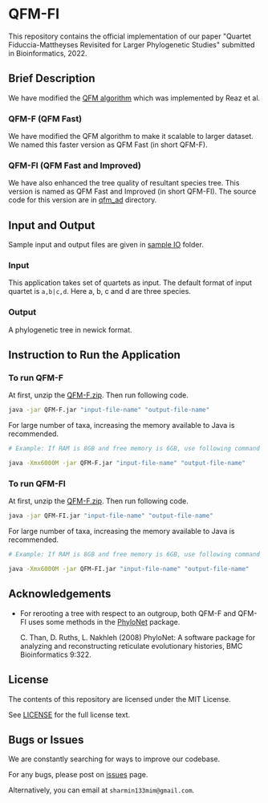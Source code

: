 
# QFM-FI

This repository contains the official implementation of our paper "Quartet Fiduccia-Mattheyses Revisited for Larger Phylogenetic Studies" submitted in Bioinformatics, 2022.

## Brief Description
We have modified the [QFM algorithm](https://journals.plos.org/plosone/article?id=10.1371/journal.pone.0104008) which was implemented by Reaz et al.
 
### QFM-F (QFM Fast)
We have modified the QFM algorithm to make it scalable to larger dataset. 
We named this faster version as QFM Fast (in short QFM-F). 
### QFM-FI (QFM Fast and Improved)
We have also enhanced the tree quality of resultant species tree. 
This version is named as QFM Fast and Improved (in short QFM-FI).
The source code for this version are in [qfm_ad](https://github.com/sharmin-mim/qfm_java/tree/master/qfm_ad) directory.

## Input and Output
Sample input and output files are given in [sample IO](https://github.com/sharmin-mim/qfm_java/tree/master/sample%20IO) folder.
### Input
This application takes set of quartets as input.
The default format of input quartet is `a,b|c,d`. 
Here a, b, c and d are three species. 
### Output
A phylogenetic tree in newick format.
## Instruction to Run the Application
### To run QFM-F
At first, unzip the [QFM-F.zip](https://github.com/sharmin-mim/qfm_java/blob/master/QFM-F.zip). Then run following code.
```bash
java -jar QFM-F.jar "input-file-name" "output-file-name"
```

For large number of taxa, increasing the memory available to Java is recommended.

```bash
# Example: If RAM is 8GB and free memory is 6GB, use following command

java -Xmx6000M -jar QFM-F.jar "input-file-name" "output-file-name"
```

### To run QFM-FI
At first, unzip the [QFM-F.zip](https://github.com/sharmin-mim/qfm_java/blob/master/QFM-FI.zip). Then run following code.
```bash
java -jar QFM-FI.jar "input-file-name" "output-file-name"
```

For large number of taxa, increasing the memory available to Java is recommended.

```bash
# Example: If RAM is 8GB and free memory is 6GB, use following command

java -Xmx6000M -jar QFM-FI.jar "input-file-name" "output-file-name"
```
## Acknowledgements

 - For rerooting a tree with respect to an outgroup, both QFM-F and QFM-FI uses some methods in the [PhyloNet](https://bioinfocs.rice.edu/phylonet) package. 
    
    C. Than, D. Ruths, L. Nakhleh (2008) PhyloNet: A software package for analyzing and reconstructing reticulate evolutionary histories, BMC Bioinformatics 9:322.
  
## License

The contents of this repository are licensed under the MIT License.

See [LICENSE](https://github.com/sharmin-mim/qfm_java/blob/master/LICENSE) for the full license text.



## Bugs or Issues
We are constantly searching for ways to improve our codebase.

For any bugs, please post on [issues](https://github.com/sharmin-mim/qfm_java/issues) page.

Alternatively, you can email at `sharmin133mim@gmail.com`.